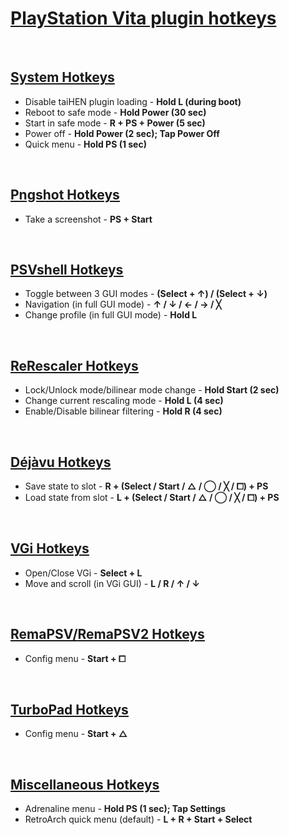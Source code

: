 # <u>PlayStation Vita plugin hotkeys</u>
<br>

## <u>System Hotkeys</u>
- Disable taiHEN plugin loading - **Hold L (during boot)**
- Reboot to safe mode - **Hold Power (30 sec)**
- Start in safe mode - **R + PS + Power (5 sec)**
- Power off - **Hold Power (2 sec); Tap Power Off**
- Quick menu  - **Hold PS (1 sec)**
<br>

## <u>[Pngshot Hotkeys](https://github.com/xyzz/pngshot#usage)</u>
- Take a screenshot - **PS + Start**
<br>

## <u>[PSVshell Hotkeys](https://github.com/Electry/PSVshell#how-to-use)</u>
- Toggle between 3 GUI modes - **(Select + ↑) / (Select + ↓)**
- Navigation (in full GUI mode) - **↑ / ↓ / ← / → / ╳**
- Change profile (in full GUI mode) - **Hold L**
<br>

## <u>[ReRescaler Hotkeys](http://wololo.net/talk/viewtopic.php?f=52&t=49666)</u>
- Lock/Unlock mode/bilinear mode change - **Hold Start (2 sec)** 
- Change current rescaling mode - **Hold L (4 sec)**
- Enable/Disable bilinear filtering - **Hold R (4 sec)**
<br>

## <u>[Déjàvu Hotkeys](https://github.com/TheOfficialFloW/dejavu#saveload-state-procedure)</u>
- Save state to slot - **R + (Select / Start / △ / ◯ / ╳ / ⧠) + PS**
- Load state from slot - **L + (Select / Start / △ / ◯ / ╳ / ⧠) + PS**
<br>

## <u>[VGi Hotkeys](https://github.com/Electry/VGi#controls)</u>
- Open/Close VGi - **Select + L**
- Move and scroll (in VGi GUI) - **L / R / ↑ / ↓**
<br>

## <u>[RemaPSV/](https://wololo.net/talk/viewtopic.php?t=49752)[RemaPSV2 Hotkeys](https://github.com/MERLev/remaPSV2#installation)</u>
- Config menu - **Start + ⧠**
<br>

## <u>[TurboPad Hotkeys](https://wololo.net/talk/viewtopic.php?t=48065)</u>
- Config menu - **Start + △**
<br>

## <u>Miscellaneous Hotkeys</u>
- Adrenaline menu - **Hold PS (1 sec); Tap Settings**
- RetroArch quick menu (default) - **L + R + Start + Select**
<br>

